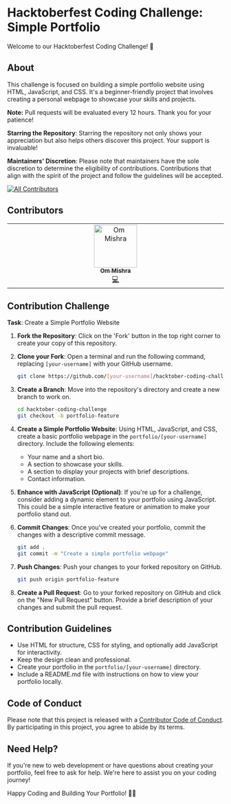 # Hacktoberfest Coding Challenge: Simple Portfolio

Welcome to our Hacktoberfest Coding Challenge! 🚀

## About

This challenge is focused on building a simple portfolio website using HTML, JavaScript, and CSS. It's a beginner-friendly project that involves creating a personal webpage to showcase your skills and projects.

**Note:** Pull requests will be evaluated every 12 hours. Thank you for your patience!

**Starring the Repository**: Starring the repository not only shows your appreciation but also helps others discover this project. Your support is invaluable!

**Maintainers' Discretion**: Please note that maintainers have the sole discretion to determine the eligibility of contributions. Contributions that align with the spirit of the project and follow the guidelines will be accepted.


[![All Contributors](https://img.shields.io/github/all-contributors/projectrexa/Hacktober-2023?color=ee8449&style=flat-square)](#contributors)

## Contributors

<!-- ALL-CONTRIBUTORS-LIST:START - Do not remove or modify this section -->
<!-- prettier-ignore-start -->
<!-- markdownlint-disable -->
<table>
  <tbody>
    <tr>
      <td align="center" valign="top" width="14.28%"><a href="https://projectrexa.dedyn.io/"><img src="https://avatars.githubusercontent.com/u/96434205?v=4?s=100" width="100px;" alt="Om Mishra"/><br /><sub><b>Om Mishra</b></sub></a><br /><a href="#code-Om-Mishra7" title="Code">💻</a></td>
    </tr>
  </tbody>
</table>

<!-- markdownlint-restore -->
<!-- prettier-ignore-end -->

<!-- ALL-CONTRIBUTORS-LIST:END -->

## Contribution Challenge

**Task**: Create a Simple Portfolio Website

1. **Fork the Repository**: Click on the 'Fork' button in the top right corner to create your copy of this repository.

2. **Clone your Fork**: Open a terminal and run the following command, replacing `[your-username]` with your GitHub username.

    ```bash
    git clone https://github.com/[your-username]/hacktober-coding-challenge.git
    ```

3. **Create a Branch**: Move into the repository's directory and create a new branch to work on.

    ```bash
    cd hacktober-coding-challenge
    git checkout -b portfolio-feature
    ```

4. **Create a Simple Portfolio Website**: Using HTML, JavaScript, and CSS, create a basic portfolio webpage in the `portfolio/[your-username]` directory. Include the following elements:

    - Your name and a short bio.
    - A section to showcase your skills.
    - A section to display your projects with brief descriptions.
    - Contact information.

5. **Enhance with JavaScript (Optional)**: If you're up for a challenge, consider adding a dynamic element to your portfolio using JavaScript. This could be a simple interactive feature or animation to make your portfolio stand out.

6. **Commit Changes**: Once you've created your portfolio, commit the changes with a descriptive commit message.

    ```bash
    git add .
    git commit -m "Create a simple portfolio webpage"
    ```

7. **Push Changes**: Push your changes to your forked repository on GitHub.

    ```bash
    git push origin portfolio-feature
    ```

8. **Create a Pull Request**: Go to your forked repository on GitHub and click on the "New Pull Request" button. Provide a brief description of your changes and submit the pull request.

## Contribution Guidelines

- Use HTML for structure, CSS for styling, and optionally add JavaScript for interactivity.
- Keep the design clean and professional.
- Create your portfolio in the `portfolio/[your-username]` directory.
- Include a README.md file with instructions on how to view your portfolio locally.

## Code of Conduct

Please note that this project is released with a [Contributor Code of Conduct](CODE_OF_CONDUCT.md). By participating in this project, you agree to abide by its terms.

## Need Help?

If you're new to web development or have questions about creating your portfolio, feel free to ask for help. We're here to assist you on your coding journey!

Happy Coding and Building Your Portfolio! 🚀🌐
